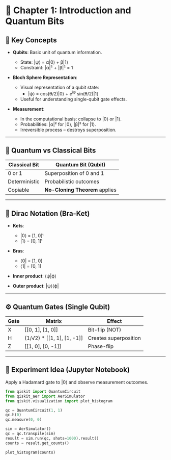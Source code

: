 # 📘 Chapter 1: Introduction and Quantum Bits

## 🔑 Key Concepts

- **Qubits**: Basic unit of quantum information.
  - State: |ψ⟩ = α|0⟩ + β|1⟩
  - Constraint: |α|² + |β|² = 1

- **Bloch Sphere Representation**:
  - Visual representation of a qubit state:
    - |ψ⟩ = cos(θ/2)|0⟩ + $e^{iφ}$ sin(θ/2)|1⟩
  - Useful for understanding single-qubit gate effects.

- **Measurement**:
  - In the computational basis: collapse to |0⟩ or |1⟩.
  - Probabilities: |α|² for |0⟩, |β|² for |1⟩.
  - Irreversible process – destroys superposition.

---

## 🔄 Quantum vs Classical Bits

| Classical Bit | Quantum Bit (Qubit)         |
|---------------|------------------------------|
| 0 or 1        | Superposition of 0 and 1      |
| Deterministic | Probabilistic outcomes        |
| Copiable      | **No-Cloning Theorem** applies |

---

## 📐 Dirac Notation (Bra-Ket)

- **Kets**:
  - |0⟩ = [1, 0]ᵗ
  - |1⟩ = [0, 1]ᵗ

- **Bras**:
  - ⟨0| = [1, 0]
  - ⟨1| = [0, 1]

- **Inner product**: ⟨ψ|ϕ⟩
- **Outer product**: |ψ⟩⟨ϕ|

---

## ⚙️ Quantum Gates (Single Qubit)

| Gate | Matrix                                       | Effect              |
|------|----------------------------------------------|---------------------|
| X    | [[0, 1], [1, 0]]                             | Bit-flip (NOT)      |
| H    | (1/√2) * [[1, 1], [1, -1]]                   | Creates superposition |
| Z    | [[1, 0], [0, -1]]                            | Phase-flip          |

---

## 🧪 Experiment Idea (Jupyter Notebook)

Apply a Hadamard gate to |0⟩ and observe measurement outcomes.

```python
from qiskit import QuantumCircuit
from qiskit_aer import AerSimulator
from qiskit.visualization import plot_histogram

qc = QuantumCircuit(1, 1)
qc.h(0)
qc.measure(0, 0)

sim = AerSimulator()
qc = qc.transpile(sim)
result = sim.run(qc, shots=1000).result()
counts = result.get_counts()

plot_histogram(counts)

